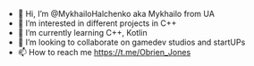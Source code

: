 - 👋 Hi, I’m @MykhailoHalchenko aka Mykhailo from UA
- 👀 I’m interested in different projects in C++
- 🌱 I’m currently learning C++, Kotlin
- 💞️ I’m looking to collaborate on gamedev studios and startUPs
- 📫 How to reach me https://t.me/Obrien_Jones
